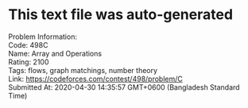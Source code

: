 # This text file was auto-generated  
  
Problem Information:  
Code: 498C  
Name: Array and Operations  
Rating: 2100  
Tags: flows, graph matchings, number theory  
Link: https://codeforces.com/contest/498/problem/C  
Submitted At: 2020-04-30 14:35:57 GMT+0600 (Bangladesh Standard Time)  
